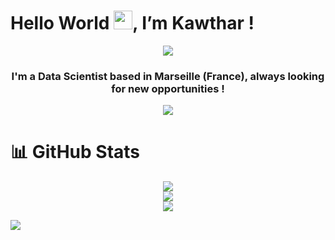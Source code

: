 <!---
kawthar-eltarr/kawthar-eltarr is a ✨ special ✨ repository because its `README.md` (this file) appears on your GitHub profile.
You can click the Preview link to take a look at your changes.
--->
<h1>Hello World <img src="https://raw.githubusercontent.com/MartinHeinz/MartinHeinz/master/wave.gif" width="30px">, I’m Kawthar !</h1>

<p align="center">
<img src="https://readme-typing-svg.herokuapp.com?color=8d1b54&lines=Data+Scientist;AI+Enthusiast;Problem+Solver;Always%20learning%20new%20things"/>
</p>

<h3 align="center">I'm a Data Scientist based in Marseille (France), always looking for new opportunities !</h3>

<p align="center">
<a href="https://www.linkedin.com/in/kawthar-eltarr-94a002111/" target="blank"><img align="center" src="https://img.shields.io/badge/LinkedIn-0A66C2.svg?style=for-the-badge&logo=LinkedIn&logoColor=white"/></a>
</p>

<h1>📊 GitHub Stats</h1>

<div align="center">
  <img src="http://github-profile-summary-cards.vercel.app/api/cards/profile-details?username=kawthar-eltarr&theme=radical" />
</div>

<div align="center">
  <img src="https://github-readme-stats.vercel.app/api?username=kawthar-eltarr&show_icons=true&theme=radical" />
</div>

<div align="center">
  <img src="https://github-readme-stats.vercel.app/api/top-langs/?username=kawthar-eltarr&theme=radical&layout=compact&hide=jupyter%20notebook" />
</div>

<p align="left"> 
  <img src="https://komarev.com/ghpvc/?username=kawthar-eltarr&color=blueviolet" />
</p>

